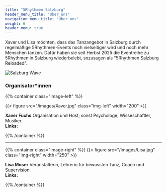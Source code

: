 ```yaml
---
title: "5Rhythmen Salzburg"
header_menu_title: "Über uns"
navigation_menu_title: "Über uns"
weight: 6
header_menu: true
---
```


Xaver und Lisa möchten, dass das Tanzangebot in Salzburg durch regelmäßige 5Rhythmen-Events noch vielseitiger wird und noch mehr Menschen tanzen. 
Dafür haben sie seit Herbst 2025 die Eventreihe zu 5Rhythmen in Salzburg wiederbelebt, sozusagen als "5Rhythmen Salzburg Reloaded".

![Salzburg Wave](images/salzburg_waves.jpg)


### Organisator*innen 

{{% container class="image-left" %}}

{{< figure src="/images/Xaver.jpg" class="img-left" width="200" >}}

**Xaver Fuchs** Organisation und Host; sonst Psychologe, Wisseschaftler, Musiker.
</br> **Links:** [<i class="fas fa-globe"></i>](https://www.xaverfuchs.de) [<i class="fab fa-facebook"></i>](https://www.facebook.com/xaver.fuchs.98/) [<i class="fa fa-envelope"></i>](mailto:xfuchs@gmx.de)

{{% /container %}}

------

{{% container class="image-right" %}}
{{< figure src="/images/Lisa.jpg" class="img-right" width="250" >}}

**Lisa Moser** Veranstalterin, Lehrerin für bewussten Tanz, Coach und Supervision.
</br> **Links:** [<i class="fas fa-globe"></i>](https://danceworks.at/) [<i class="fab fa-facebook"></i>](https://www.facebook.com/profile.php?id=100088366505568) [<i class="fa fa-envelope"></i>](mailto:lisa@abundance.at)


{{% /container %}}








